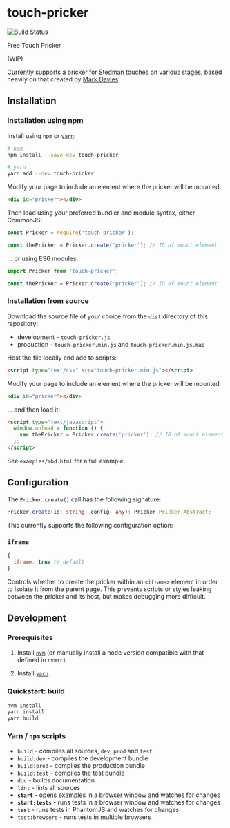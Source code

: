 # touch-pricker

[![Build Status](https://travis-ci.org/simpleigh/touch-pricker.svg?branch=master)](https://travis-ci.org/simpleigh/touch-pricker)

Free Touch Pricker

(WIP)

Currently supports a pricker for Stedman touches on various stages,
based heavily on that created by
[Mark Davies](http://bronze-age.org/stedman2/pricker.html).

## Installation

### Installation using npm

Install using `npm` or [`yarn`](https://yarnpkg.com/):

```bash
# npm
npm install --save-dev touch-pricker

# yarn
yarn add --dev touch-pricker
```

Modify your page to include an element where the pricker will be mounted:

```html
<div id="pricker"></div>
```

Then load using your preferred bundler and module syntax, either CommonJS:

```javascript
const Pricker = require('touch-pricker');

const thePricker = Pricker.create('pricker'); // ID of mount element
```

... or using ES6 modules:

```javascript
import Pricker from 'touch-pricker';

const thePricker = Pricker.create('pricker'); // ID of mount element
```

### Installation from source

Download the source file of your choice from the `dist` directory of this repository:

* development - `touch-pricker.js`
* production - `touch-pricker.min.js` and `touch-pricker.min.js.map`

Host the file locally and add to scripts:

```html
<script type="text/css" src="touch-pricker.min.js"></script>
```

Modify your page to include an element where the pricker will be mounted:

```html
<div id="pricker"></div>
```

... and then load it:

```html
<script type="text/javascript">
  window.onload = function () {
    var thePricker = Pricker.create('pricker'); // ID of mount element
  };
</script>
```

See `examples/mbd.html` for a full example.

## Configuration

The `Pricker.create()` call has the following signature:

```typescript
Pricker.create(id: string, config: any): Pricker.Pricker.Abstract;
```

This currently supports the following configuration option:

### `iframe`

```javascript
{
  iframe: true // default
}
```

Controls whether to create the pricker within an `<iframe>` element in order to
isolate it from the parent page.
This prevents scripts or styles leaking between the pricker and its host,
but makes debugging more difficult.

## Development

### Prerequisites

1. Install [`nvm`](https://github.com/creationix/nvm) (or manually install a
   node version compatible with that defined in `nvmrc`).

2. Install [`yarn`](https://yarnpkg.com/).

### Quickstart: build

```bash
nvm install
yarn install
yarn build
```

### Yarn / `npm` scripts

* `build` - compiles all sources, `dev`, `prod` and `test`
* `build:dev` - compiles the development bundle
* `build:prod` - compiles the production bundle
* `build:test` - compiles the test bundle
* `doc` - builds documentation
* `lint` - lints all sources
* **`start`** - opens examples in a browser window and watches for changes
* **`start:tests`** - runs tests in a browser window and watches for changes
* **`test`** - runs tests in PhantomJS and watches for changes
* `test:browsers` - runs tests in multiple browsers
